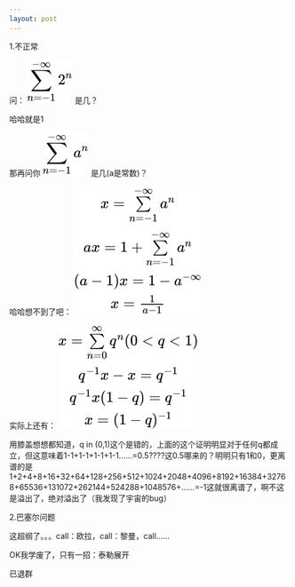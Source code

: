 ```yaml
---
layout: post
---
```


1.不正常
  
问：
![](/assets/img/is.svg)
是几？
  
哈哈就是1

那再问你
![](/assets/img/ca.svg)
是几(a是常数)？

哈哈想不到了吧：
![](/assets/img/mmb.svg)
  
实际上还有：
![](/assets/img/db.svg)

用膝盖想想都知道，q in (0,1)这个是错的，上面的这个证明明显对于任何q都成立，但这意味着1-1+1-1+1-1+1-1……=0.5????这0.5哪来的？明明只有1和0，更离谱的是1+2+4+8+16+32+64+128+256+512+1024+2048+4096+8192+16384+32768+65536+131072+262144+524288+1048576+……=-1这就很离谱了，啊不这是溢出了，绝对溢出了（我发现了宇宙的bug）
  
2.巴塞尔问题
  
这超纲了。。。call：欧拉，call：黎曼，call……

OK我学废了，只有一招：泰勒展开
  
已退群